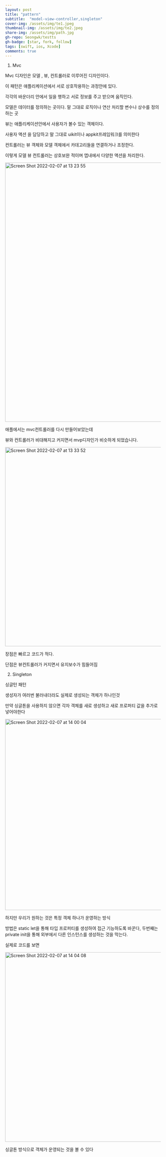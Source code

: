 ```yaml
---
layout: post
title: "pattern" 
subtitle:  "model-view-controller,singleton"
cover-img: /assets/img/te1.jpeg
thumbnail-img: /assets/img/te2.jpeg
share-img: /assets/img/path.jpg
gh-repo: Seongwk/testts
gh-badge: [star, fork, follow]
tags: [swift, ios, Xcode]
comments: true
---
```


1. Mvc 

Mvc 디자인은 모델 , 뷰, 컨트롤러로 이루어진 디자인이다.

이 패턴은 애플리케이션에서 서로 상호작용하는 과정안에 있다.

각각의 바운더리 안에서 일을 행하고 서로 정보를 주고 받으며 움직인다.

모델은 데이터를 정의하는 곳이다. 
말 그대로 로직이나 연산 처리할 변수나 상수를 정의하는 곳

뷰는  애플리케이션안에서 사용자가 볼수 있는 객체이다. 

사용자 액션 을 담당하고  말 그대로 uikit이나 appkit프레임워크를 의미한다

컨트롤러는 뷰 객체와 모델 객체에서 카데고리들을 연결하거나 조정한다.

이렇게 모델 뷰 컨트롤러는 상호보완 적이며 앱내에서 다양한 액션을 처리한다.

<img width="838" alt="Screen Shot 2022-02-07 at 13 23 55" src="https://user-images.githubusercontent.com/40172001/152725402-c4f40b11-4ff6-451e-9a47-db88196adc03.png">

애플에서는 mvc컨트롤러를 다시 만들어보았는데

뷰와 컨트롤러가 비대해지고 커지면서 mvp디자인가 비슷하게 되었습니다.
 
 <img width="644" alt="Screen Shot 2022-02-07 at 13 33 52" src="https://user-images.githubusercontent.com/40172001/152725417-5970786d-c875-49ef-9ec1-d63d7fa0e4ce.png">

장점은 빠르고 코드가 적다.

단점은 뷰컨트롤러가 커지면서 유지보수가 힘들어짐








2. Singleton



싱글턴 패턴

생성자가 여러번 불러내더라도 실제로 생성되는 객체가 하나인것

만약 싱글톤을 사용하지 않으면 각자 객체를 새로 생성하고 새로 프로퍼티 값을 추가로 넣어야한다


<img width="618" alt="Screen Shot 2022-02-07 at 14 00 04" src="https://user-images.githubusercontent.com/40172001/152727772-57b1b6ec-8f94-480f-b70a-32f044fbdb27.png">


하지만 우리가 원하는 것은 특정 객체 하나가 운영하는 방식

방법은 static let을 통해 타입 프로퍼티를 생성하여 접근 기능하도록 바꾼다,
두번쨰는 private init을 통해 외부에서 다른 인스턴스를 생성하는 것을 막는다.

실제로 코드를 보면

<img width="613" alt="Screen Shot 2022-02-07 at 14 04 08" src="https://user-images.githubusercontent.com/40172001/152727776-0c424caa-f1ec-4306-be34-41358f7ad2ca.png">

싱글톤 방식으로 객체가 운영되는 것을 볼 수 있다
